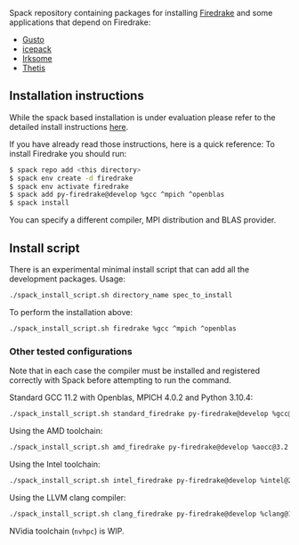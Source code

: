 Spack repository containing packages for installing [Firedrake](https://firedrakeproject.org)
and some applications that depend on Firedrake:
 - [Gusto](https://firedrakeproject.org/gusto/)
 - [icepack](https://icepack.github.io/)
 - [Irksome](https://firedrakeproject.github.io/Irksome/)
 - [Thetis](https://thetisproject.org/)


## Installation instructions
While the spack based installation is under evaluation please refer to
the detailed install instructions [here](https://hackmd.io/@TzVnFeL0TMCb3FaAi9qYBA/ByaRskMQ5).

If you have already read those instructions, here is a quick reference:
To install Firedrake you should run:

```bash
$ spack repo add <this directory>
$ spack env create -d firedrake
$ spack env activate firedrake
$ spack add py-firedrake@develop %gcc ^mpich ^openblas
$ spack install
```

You can specify a different compiler, MPI distribution and BLAS provider.


## Install script
There is an experimental minimal install script that can add all the
development packages. Usage:
```bash
./spack_install_script.sh directory_name spec_to_install
```

To perform the installation above:
```bash
./spack_install_script.sh firedrake %gcc ^mpich ^openblas
```

### Other tested configurations
Note that in each case the compiler must be installed and registered
correctly with Spack before attempting to run the command.

Standard GCC 11.2 with Openblas, MPICH 4.0.2 and Python 3.10.4:
```bash
./spack_install_script.sh standard_firedrake py-firedrake@develop %gcc@11.2.0 ^python@3.10.4 ^openblas ^mpich@4.0.2
```

Using the AMD toolchain:
```bash
./spack_install_script.sh amd_firedrake py-firedrake@develop %aocc@3.2.0  ^python@3.10.4 ^amdblis ^amdlibflame ^amdscalapack ^mpich
```

Using the Intel toolchain:
```bash
./spack_install_script.sh intel_firedrake py-firedrake@develop %intel@2021.5.0 ^python@3.10.4 ^intel-oneapi-mkl ^intel-oneapi-mpi
```

Using the LLVM clang compiler:
```bash
./spack_install_script.sh clang_firedrake py-firedrake@develop %clang@13.0.0 ^openblas ^mpich
```

NVidia toolchain (`nvhpc`) is WIP.
